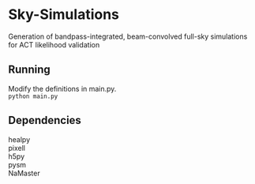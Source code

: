 # Sky-Simulations
Generation of bandpass-integrated, beam-convolved full-sky simulations for ACT likelihood validation 

## Running
Modify the definitions in main.py.  
```python main.py```   

## Dependencies
healpy     
pixell     
h5py   
pysm  
NaMaster  